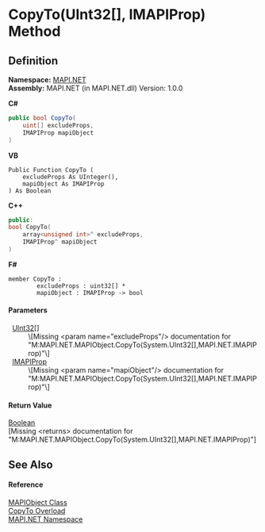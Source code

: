 # CopyTo(UInt32[], IMAPIProp) Method




## Definition
**Namespace:** <a href="5bef4637-66f8-16d4-e5f4-4d0da57a1538.md">MAPI.NET</a>  
**Assembly:** MAPI.NET (in MAPI.NET.dll) Version: 1.0.0

**C#**
``` C#
public bool CopyTo(
	uint[] excludeProps,
	IMAPIProp mapiObject
)
```
**VB**
``` VB
Public Function CopyTo ( 
	excludeProps As UInteger(),
	mapiObject As IMAPIProp
) As Boolean
```
**C++**
``` C++
public:
bool CopyTo(
	array<unsigned int>^ excludeProps, 
	IMAPIProp^ mapiObject
)
```
**F#**
``` F#
member CopyTo : 
        excludeProps : uint32[] * 
        mapiObject : IMAPIProp -> bool 
```



#### Parameters
<dl><dt>  <a href="https://learn.microsoft.com/dotnet/api/system.uint32" target="_blank" rel="noopener noreferrer">UInt32</a>[]</dt><dd>\[Missing &lt;param name="excludeProps"/&gt; documentation for "M:MAPI.NET.MAPIObject.CopyTo(System.UInt32[],MAPI.NET.IMAPIProp)"\]</dd><dt>  <a href="a20f5817-5533-814e-fd1d-0d3a9179b1b4.md">IMAPIProp</a></dt><dd>\[Missing &lt;param name="mapiObject"/&gt; documentation for "M:MAPI.NET.MAPIObject.CopyTo(System.UInt32[],MAPI.NET.IMAPIProp)"\]</dd></dl>

#### Return Value
<a href="https://learn.microsoft.com/dotnet/api/system.boolean" target="_blank" rel="noopener noreferrer">Boolean</a>  
\[Missing &lt;returns&gt; documentation for "M:MAPI.NET.MAPIObject.CopyTo(System.UInt32[],MAPI.NET.IMAPIProp)"\]

## See Also


#### Reference
<a href="6aa245b8-3fdd-0cd0-a3f7-bdccb4596d2c.md">MAPIObject Class</a>  
<a href="c034959d-079c-3e7e-d988-358bc0dbd00a.md">CopyTo Overload</a>  
<a href="5bef4637-66f8-16d4-e5f4-4d0da57a1538.md">MAPI.NET Namespace</a>  
